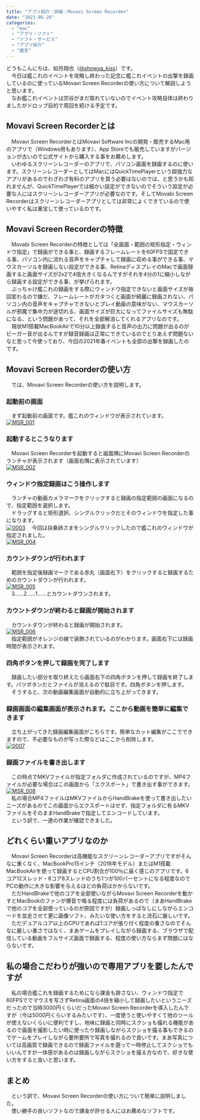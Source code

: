 ```yaml
---
title: "アプリ紹介：詳細：Movavi Screen Recorder"
date: "2021-05-26"
categories: 
  - "mac"
  - "アプリ・ソフト"
  - "ソフト・サービス"
  - "アプリ紹介"
  - "戯言"
---
```


どうもこんにちは、如月翔也（[@showya\_kiss](http://twitter.com/showya_kiss)）です。  
　今日は艦これのイベントを攻略し終わった記念に艦これイベントの出撃を録画しているのに使っているMovavi Screen Recorderの使い方について解説しようと思います。  
　なお艦これイベントは宗谷がまだ取れていないのでイベント攻略自体は終わりましたがドロップ目的で周回を続ける予定です。  

## Movavi Screen Recorderとは

　Movavi Screen RecorderとはMovavi Software Incの開発・販売するMac用のアプリで（Windows用もあります）、App Storeでも販売していますがバージョンが古いので公式サイトから購入する事をお薦めします。  
　いわゆるスクリーンレコーダーのアプリで、パソコン画面を録画するのに使います。スクリーンレコーダーとしてはMacにはQuickTimePlayerという超強力なアプリがあるのでわざわざ有料のアプリを買う必要はないのでは、と思うかも知れませんが、QuickTimePlayerでは細かい設定ができないのでそういう設定が必要な人にはスクリーンレコーダーアプリが必要なのです。そしてMovabi Screen Recorderはスクリーンレコーダーアプリとしては非常によくできているので使いやすく私は重宝して使っているのです。  

## Movavi Screen Recorderの特徴

　Movabi Screen Recorderの特徴としては「全画面・範囲の矩形指定・ウィンドウ指定」で録画ができる事と、録画するフレームレートを60FPSで固定できる事、パソコン内に流れる音声をキャプチャして録画に収める事ができる事、マウスカーソルを録画しない設定ができる事、RetinaディスプレイのMacで画面録画すると画面サイズが2x2で4倍大きくなるんですがそれを4分の1に縮小しながら録画する設定ができる事、が挙げられます。  
　ぶっちゃけ艦これの録画をする際にウィンドウ指定できないと画面サイズが毎回変わるので嫌だ、フレームレートがガタつくと画面が綺麗に録画されない、パソコン内の音声をキャプチャできないとプレイ動画の意味がない、マウスカーソルが邪魔で集中力が途切れる、画面サイズが巨大になってファイルサイズも無駄になる、という問題があって、それを全部解消してくれるアプリなのです。  
　現状M1搭載MacBookAirで10分以上録画すると音声の出力に問題が出るのがピーガー音が出るんですが録音録画は正常にできているのでとりあえず問題ないなと思って今使っており、今回の2021年春イベントも全部の出撃を録画したのです。  

## Movavi Screen Recorderの使い方

　では、Movavi Screen Recorderの使い方を説明します。  

### 起動前の画面

　まず起動前の画面です。艦これのウィンドウが表示されています。  
[![MSR_001](images/0000-2-scaled.jpg "MSR_001")](https://techblog.show-ya.blue/wp-content/uploads/0000-2-scaled.jpg)  

### 起動するとこうなります

　Movavi Screen Recorderを起動すると画面隅にMovavi Screen Recorderのランチャが表示されます（画面右隅に表示されています）  
[![MSR_002](images/0002-1-scaled.jpg "MSR_002")](https://techblog.show-ya.blue/wp-content/uploads/0002-1-scaled.jpg)  

### ウィンドウ指定録画はこう操作します

　ランチャの動画カメラマークをクリックすると録画の指定範囲の画面になるので、指定範囲を選択します。  
　ドラッグすると矩形選択、シングルクリックだとそのウィンドウを指定した事になります。  
[![0003](images/0003-1-scaled.jpg "0003")](https://techblog.show-ya.blue/wp-content/uploads/0003-1-scaled.jpg) 　今回は扶桑姉さまをシングルクリックしたので艦これのウィンドウが指定されました。  
[![MSR_004](images/0004-1-scaled.jpg "MSR_004")](https://techblog.show-ya.blue/wp-content/uploads/0004-1-scaled.jpg)

### カウントダウンが行われます

　範囲を指定後録画マークである赤丸（画面右下）をクリックすると録画するためのカウントダウンが行われます。  
[![MSR_005](images/0005-1-scaled.jpg "MSR_005")](https://techblog.show-ya.blue/wp-content/uploads/0005-1-scaled.jpg)  
　3……2……1……とカウントダウンされます。  

### カウントダウンが終わると録画が開始されます

　カウントダウンが終わると録画が開始されます。  
[![MSR_006](images/0006-1-scaled.jpg "MSR_006")](https://techblog.show-ya.blue/wp-content/uploads/0006-1-scaled.jpg)  
　指定範囲がオレンジの線で装飾されているのがわかります。画面右下には録画時間が表示されます。  

### 四角ボタンを押して録画を完了します

　録画したい部分を取り終えたら画面右下の四角ボタンを押して録画を終了します。バツボタンだとファイルが消えるので駄目です。四角ボタンを押します。  
　そうすると、次の動画編集画面が自動的に立ち上がってきます。  

### 録画画面の編集画面が表示されます。ここから動画を簡単に編集できます

　立ち上がってきた録画編集画面がこちらです。簡単なカット編集がここでできますので、不必要なものが写った際などはここから削除します。  
[![0007](images/0007-1-scaled.jpg "0007")](https://techblog.show-ya.blue/wp-content/uploads/0007-1-scaled.jpg)  

### 録画ファイルを書き出します

　この時点でMKVファイルが指定フォルダに作成されているのですが、MP4ファイルが必要な場合はこの画面から「エクスポート」で書き出す事ができます。  
[![MSR_008](images/0008-1-scaled.jpg "MSR_008")](https://techblog.show-ya.blue/wp-content/uploads/0008-1-scaled.jpg)  
　私の場合MP4ファイルはMKVファイルからHandBrakeを使って書き出したいニーズがあるのでこの画面からエクスポートはせず、指定フォルダに有るMKVファイルをそのままHandBrakeで指定してエンコードしています。  
　という訳で、一連の作業が確認できました。  

## どれくらい重いアプリなのか

　Movavi Screen Recorderは高機能なスクリーンレコーダーアプリですがそんなに重くなく、MacBookPro15インチ（2018年モデル）またはM1搭載MacBookAirを使って録画するとCPU割合が100％に届く感じのアプリです。6コア12スレッド・8コア8スレッドのうち1つが100パーセントになる程度なのでPCの動作に大きな影響を与えるほどの負荷はかからないです。  
　ただHandBrakeで他のコアを全部使いながらMovavi Screen Recorderを動かすとMacBookのファンが爆音で鳴る程度には負荷があるので（まあHandBrakeで他のコアを全部使っているのが原因ですが）録画しっぱなしにしながらエンコードを並走させて更に画像ソフト、みたいな使い方をすると流石に厳しいです。  
　ただデュアルコア以上のCPUであれば1コアが張り付く程度の重さなのでそんなに厳しい重さではなく、まあゲームをプレイしながら録画する、ブラウザで配信している動画をフルサイズ画面で録画する、程度の使い方ならまず問題にはならないです。  

## 私の場合こだわりが強いので専用アプリを要したんですが

　私の場合艦これを録画するためになら課金も辞さない、ウィンドウ指定で60FPSででマウスを写さずRetina画面の4倍を縮小して録画したいというニーズだったので当時3000円くらいだったMovavi Screen Recorderを導入したんですが（今は5000円くらいするみたいです）、一度使うと使いやすくて他のツールが使えないくらいに便利ですし、地味に録画と同時にスクショも撮れる機能があるので画面を撮影したい時に使ったり録画しながらスクショを撮る事もできるのでゲームをプレイしながら要所要所で写真を撮れるので良いです。まあ写真については高画質で録画できるので録画ファイルを遡って一時停止してスクショでもいいんですが一体感があるのは録画しながらスクショを撮る方なので、好きな使い方をすると良いと思います。  

## まとめ

　という訳で、Movavi Screen Recorderの使い方について簡単に説明しました。  
　使い勝手の良いソフトなので課金が許せる人にはお薦めなソフトです。
